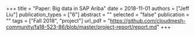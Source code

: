 +++
title = "Paper: Big data in SAP Ariba"
date = 2018-11-01
authors = ["Jeff Liu"]
publication_types = ["6"]
abstract = ""
selected = "false"
publication = ""
tags = ["Fall 2018", "project"]
url_pdf = "https://github.com/cloudmesh-community/fa18-523-86/blob/master/project-report/report.md"
+++

